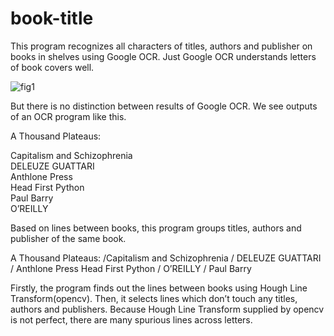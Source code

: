 # book-title

This program recognizes all characters of titles, authors and publisher on books in shelves using Google OCR. Just Google OCR understands letters of book covers well. 

![fig1](https://user-images.githubusercontent.com/15276052/99383632-7dff5380-2911-11eb-9f67-ce7b2a81d9ae.png)

But there is no distinction between results of Google OCR. We see outputs of an OCR program like this. 

A Thousand Plateaus: 

Capitalism and Schizophrenia\
DELEUZE GUATTARI \
Anthlone Press \
Head First Python \
Paul Barry \
O’REILLY

Based on lines between books, this program groups titles, authors and publisher of the same book. 

A Thousand Plateaus: /Capitalism and Schizophrenia / DELEUZE GUATTARI / Anthlone Press
Head First Python / O’REILLY / Paul Barry

Firstly, the program finds out the lines between books using Hough Line Transform(opencv). Then, it selects lines which don’t touch any titles, authors and publishers. Because Hough Line Transform supplied by opencv is not perfect, there are many spurious lines across letters. 

